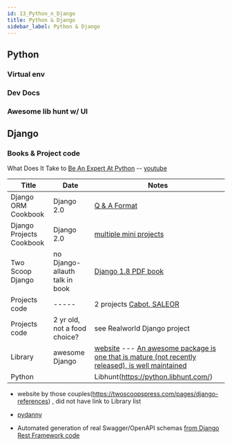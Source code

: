 ```yaml
---
id: 13_Python_n_Django
title: Python & Django
sidebar_label: Python & Django
---
```


## Python

### Virtual env 

### Dev Docs

### Awesome lib hunt w/ UI


## Django

### Books & Project code

What Does It Take to [Be An Expert At Python](https://github.com/austin-taylor/code-vault/blob/master/python_expert_notebook.ipynb) -- [youtube](https://www.youtube.com/watch?v=7lmCu8wz8ro)

| Title | Date | Notes | 
| ------- | -----| ----  | 
| Django ORM Cookbook  | Django 2.0 | [Q & A Format](https://books.agiliq.com/projects/django-orm-cookbook/en/latest/)  | 
| Django Projects Cookbook | Django 2.0 | [multiple mini projects](https://books.agiliq.com/projects/djenofdjango/en/latest/models-tutorial.html) | 
| Two Scoop Django  | no Django-allauth talk in book| [Django 1.8 PDF book](https://github.com/PostPCEra/Projects-asr/tree/master/technical-notes/Django_posts)   | 
| Projects code  | -----| 2 projects [Cabot,  SALEOR](https://github.com/PostPCEra/Projects-asr/blob/master/technical-notes/Django_posts/django_production_projects.md)
| Projects code  | 2 yr old, not a food choice?| see Realworld Django project |
| Library | awesome Django| [website](http://awesome-django.com/#awesome-django-authentication) --- [An awesome package is one that is mature (not recently released), is well maintained](https://github.com/rosarior/awesome-django)
| Python  |  | Libhunt(https://python.libhunt.com/)
 
 - website by those couples(https://twoscoopspress.com/pages/django-references) , did not have link to Library list
 - [pydanny](https://www.pydanny.com/i-married-audrey-roy.html)

- Automated generation of real Swagger/OpenAPI schemas [from Django Rest Framework code](https://github.com/axnsan12/drf-yasg)
